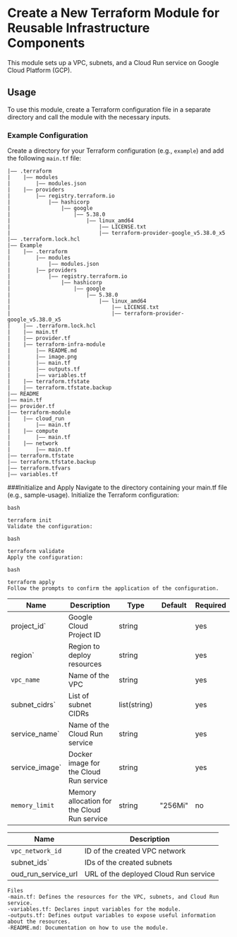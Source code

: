 # Create a New Terraform Module for Reusable Infrastructure Components




This module sets up a VPC, subnets, and a Cloud Run service on Google Cloud Platform (GCP).

## Usage

To use this module, create a Terraform configuration file in a separate directory and call the module with the necessary inputs.

### Example Configuration

Create a directory for your Terraform configuration (e.g., `example`) and add the following `main.tf` file:

```
|—— .terraform
|    |—— modules
|        |—— modules.json
|    |—— providers
|        |—— registry.terraform.io
|            |—— hashicorp
|                |—— google
|                    |—— 5.38.0
|                        |—— linux_amd64
|                            |—— LICENSE.txt
|                            |—— terraform-provider-google_v5.38.0_x5
|—— .terraform.lock.hcl
|—— Example
|    |—— .terraform
|        |—— modules
|            |—— modules.json
|        |—— providers
|            |—— registry.terraform.io
|                |—— hashicorp
|                    |—— google
|                        |—— 5.38.0
|                            |—— linux_amd64
|                                |—— LICENSE.txt
|                                |—— terraform-provider-google_v5.38.0_x5
|    |—— .terraform.lock.hcl
|    |—— main.tf
|    |—— provider.tf
|    |—— terraform-infra-module
|        |—— README.md
|        |—— image.png
|        |—— main.tf
|        |—— outputs.tf
|        |—— variables.tf
|    |—— terraform.tfstate
|    |—— terraform.tfstate.backup
|—— README
|—— main.tf
|—— provider.tf
|—— terraform-module
|    |—— cloud_run
|        |—— main.tf
|    |—— compute
|        |—— main.tf
|    |—— network
|        |—— main.tf
|—— terraform.tfstate
|—— terraform.tfstate.backup
|—— terraform.tfvars
|—— variables.tf
```

###Initialize and Apply
Navigate to the directory containing your main.tf file (e.g., sample-usage).
Initialize the Terraform configuration:
```
bash

terraform init
Validate the configuration:
```
```
bash

terraform validate
Apply the configuration:
```
```
bash

terraform apply
Follow the prompts to confirm the application of the configuration.
```
| Name           | Description                                 | Type         | Default | Required |
|----------------|---------------------------------------------|--------------|---------|----------|
| project_id`    | Google Cloud Project ID                     | string       |         | yes      |
| region`        | Region to deploy resources                  | string       |         | yes      |
| `vpc_name`     | Name of the VPC                             | string       |         | yes      |
| subnet_cidrs`  | List of subnet CIDRs                        | list(string) |         | yes      |
| service_name`  | Name of the Cloud Run service               | string       |         | yes      |
| service_image` | Docker image for the Cloud Run service      | string       |         | yes      |
| `memory_limit` | Memory allocation for the Cloud Run service | string       | "256Mi" | no       |

| Name                | Description                           |
|---------------------|---------------------------------------|
| `vpc_network_id`    | ID of the created VPC network         |
| subnet_ids`         | IDs of the created subnets            |
| oud_run_service_url | URL of the deployed Cloud Run service |

```
Files
-main.tf: Defines the resources for the VPC, subnets, and Cloud Run service.
-variables.tf: Declares input variables for the module.
-outputs.tf: Defines output variables to expose useful information about the resources.
-README.md: Documentation on how to use the module.
```

